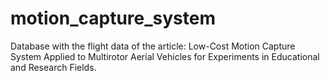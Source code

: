 # motion_capture_system
Database with the flight data of the article: Low-Cost Motion Capture System Applied to Multirotor Aerial Vehicles for Experiments in Educational and Research Fields.
